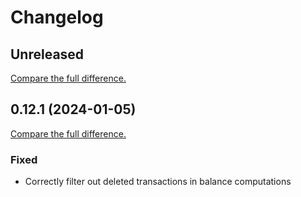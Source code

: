 # Changelog

## Unreleased

[Compare the full difference.](https://github.com/SFTtech/abrechnung/compare/v0.12.1...HEAD)

## 0.12.1 (2024-01-05)

[Compare the full difference.](https://github.com/SFTtech/abrechnung/compare/v0.12.0...v0.12.1)

### Fixed

- Correctly filter out deleted transactions in balance computations
